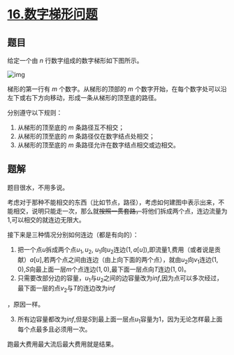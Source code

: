 # [$16.$数字梯形问题](https://www.luogu.org/problemnew/show/P4013)

## 题目

给定一个由 $n$ 行数字组成的数字梯形如下图所示。

![img](https://cdn.luogu.org/upload/pic/12216.png)

梯形的第一行有 $m$ 个数字。从梯形的顶部的 $m$ 个数字开始，在每个数字处可以沿左下或右下方向移动，形成一条从梯形的顶至底的路径。

分别遵守以下规则：

1.  从梯形的顶至底的 $m$ 条路径互不相交；
2.  从梯形的顶至底的 $m$ 条路径仅在数字结点处相交；
3.  从梯形的顶至底的 $m$ 条路径允许在数字结点相交或边相交。

## 题解

题目很水，不用多说。

考虑对于那种不能相交的东西（比如节点，路径），考虑如何建图中表示出来，不能相交，说明只能走一次，那么就~~按照一贯套路，~~将他们拆成两个点，连边流量为$1$,可以相交的就连边无限大。

接下来是三种情况分别如何连边（都是有向的）：

1.  把一个点$u$拆成两个点$u_1,u_2$, $u_1$向$u_2$连边$(1,a[u])$,即流量$1$,费用（或者说是贡献）$a[u]$,若两个点之间由连边（由上向下面的两个点），就由$u_2$向$v_1$连边$(1,0)$,$S$向最上面一层$m$个点连边$(1,0)$,最下面一层点向$T$连边$(1,0)$。
2.  只需要改部分边的容量，$u_1$与$u_2$之间的边容量改为$inf$,因为点可以多次经过，最下面一层的点$v_2$与$T$的连边改为$inf$

，原因一样。

3.  所有边容量都改为$inf$,但是$S$到最上面一层点$u_1$容量为$1$，因为无论怎样最上面每个点最多且必须用一次。

跑最大费用最大流后最大费用就是结果。